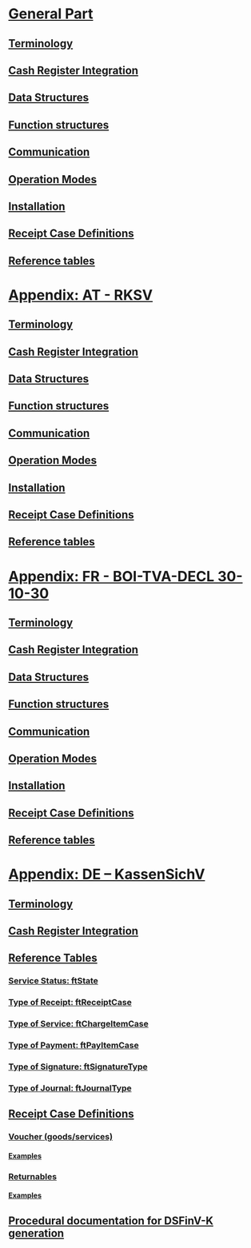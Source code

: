 # [General Part](general/general.md)
## [Terminology](general/terminology/terminology.md)
## [Cash Register Integration](general/cash-register-integration/cash-register-integration.md)
## [Data Structures](general/data-structures/data-structures.md)
## [Function structures](general/function-structures/function-structures.md)
## [Communication](general/communication/communication.md)
## [Operation Modes](general/operation-modes/operation-modes.md)
## [Installation](general/installation/installation.md)
## [Receipt Case Definitions](general/receipt-case-definitions/receipt-case-definitions.md)
## [Reference tables](general/reference-tables/reference-tables.md)

# [Appendix: AT - RKSV](appendix-at-rksv/appendix-at-rksv.md)
## [Terminology](appendix-at-rksv/terminology/terminology.md)
## [Cash Register Integration](appendix-at-rksv/cash-register-integration/cash-register-integration.md)
## [Data Structures](appendix-at-rksv/data-structures/data-structures.md)
## [Function structures](appendix-at-rksv/function-structures/function-structures.md)
## [Communication](appendix-at-rksv/communication/communication.md)
## [Operation Modes](appendix-at-rksv/operation-modes/operation-modes.md)
## [Installation](appendix-at-rksv/installation/installation.md)
## [Receipt Case Definitions](appendix-at-rksv/receipt-case-definitions/receipt-case-definitions.md)
## [Reference tables](appendix-at-rksv/reference-tables/reference-tables.md)

# [Appendix: FR - BOI-TVA-DECL 30-10-30](appendix-fr-boi-tva-decl-30-10-30/appendix-fr-boi-tva-decl-30-10-30.md)
## [Terminology](appendix-fr-boi-tva-decl-30-10-30/terminology/terminology.md)
## [Cash Register Integration](appendix-fr-boi-tva-decl-30-10-30/cash-register-integration/cash-register-integration.md)
## [Data Structures](appendix-fr-boi-tva-decl-30-10-30/data-structures/data-structures.md)
## [Function structures](appendix-fr-boi-tva-decl-30-10-30/function-structures/function-structures.md)
## [Communication](appendix-fr-boi-tva-decl-30-10-30/communication/communication.md)
## [Operation Modes](appendix-fr-boi-tva-decl-30-10-30/operation-modes/operation-modes.md)
## [Installation](appendix-fr-boi-tva-decl-30-10-30/installation/installation.md)
## [Receipt Case Definitions](appendix-fr-boi-tva-decl-30-10-30/receipt-case-definitions/receipt-case-definitions.md)
## [Reference tables](appendix-fr-boi-tva-decl-30-10-30/reference-tables/reference-tables.md)

# [Appendix: DE – KassenSichV](appendix-de-kassensichv/appendix-de-kassensichv.md)
## [Terminology](appendix-de-kassensichv/terminology/terminology.md)
## [Cash Register Integration](appendix-de-kassensichv/cash-register-integration/cash-register-integration.md)
## [Reference Tables](appendix-de-kassensichv/reference-tables/reference-tables.md)
### [Service Status: ftState](appendix-de-kassensichv/reference-tables/service-status-ftstate.md)
### [Type of Receipt: ftReceiptCase](appendix-de-kassensichv/reference-tables/type-of-receipt-ftreceiptcase.md)
### [Type of Service: ftChargeItemCase](appendix-de-kassensichv/reference-tables/type-of-service-ftchargeitemcase.md)
### [Type of Payment: ftPayItemCase](appendix-de-kassensichv/reference-tables/type-of-payment-ftpayitemcase.md)
### [Type of Signature: ftSignatureType](appendix-de-kassensichv/reference-tables/type-of-signature-ftsignaturetype.md)
### [Type of Journal: ftJournalType](appendix-de-kassensichv/reference-tables/type-of-journal-ftjournaltype.md)
## [Receipt Case Definitions](appendix-de-kassensichv/receipt-case-definitions/receipt-case-definitions.md)
### [Voucher (goods/services)](appendix-de-kassensichv/receipt-case-definitions/vouchers.md)
#### [Examples](appendix-de-kassensichv/examples/vouchers.md)
### [Returnables](appendix-de-kassensichv/receipt-case-definitions/returnables.md)
#### [Examples](appendix-de-kassensichv/examples/returnables.md)
## [Procedural documentation for DSFinV-K generation](appendix-de-kassensichv/procedural-documentation/dsfinv-k-generation.md)
